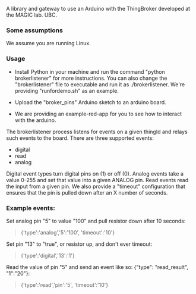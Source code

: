 A library and gateway to use an Arduino with the ThingBroker developed at the MAGIC lab. UBC.


### Some assumptions

We assume you are running Linux.

### Usage

+ Install Python in your machine and run the command "python brokerlistener" for more instructions. You can also change the "brokerlistener" file to executable and run it as ./brokerlistener. We're providing "runfordemo.sh" as an example.

+ Upload the "broker_pins" Arduino sketch to an arduino board.

+ We are providing an example-red-app for you to see how to interact with the arduino.

The brokerlistener process listens for events on a given thingId and relays such events to the board. There are three supported events:

+ digital
+ read
+ analog

Digital event types turn digital pins on (1) or off (0). Analog events take a value 0-255 and set that value into a given ANALOG pin. Read events read the input from a given pin. We also provide a "timeout" configuration that ensures that the pin is pulled down after an X number of seconds.

### Example events:

Set analog pin "5" to value "100" and pull resistor down after 10 seconds:
> {'type':'analog','5':'100', 'timeout':'10'}

Set pin "13" to "true", or resistor up, and don't ever timeout:
> {'type':'digital','13':'1'}

Read the value of pin "5" and send an event like so: {"type": "read_result", "1":"20"}:
> {'type':'read','pin':'5', 'timeout':'10'}

